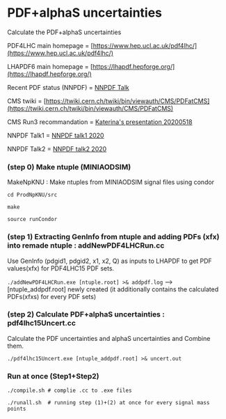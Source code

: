 # PDF+alphaS uncertainties
Calculate the PDF+alphaS uncertainties

PDF4LHC main homepage = [https://www.hep.ucl.ac.uk/pdf4lhc/](https://www.hep.ucl.ac.uk/pdf4lhc/)

LHAPDF6 main homepage = [https://lhapdf.hepforge.org/](https://lhapdf.hepforge.org/)

Recent PDF status (NNPDF) = [NNPDF Talk](http://nnpdf.mi.infn.it/documents/talks/)

CMS twiki = [https://twiki.cern.ch/twiki/bin/viewauth/CMS/PDFatCMS](https://twiki.cern.ch/twiki/bin/viewauth/CMS/PDFatCMS)

CMS Run3 recommandation = [Katerina's presentation 20200518](https://indico.cern.ch/event/916118/contributions/3866961/attachments/2039823/3415889/GEN_18_May_20.pdf)

NNPDF Talk1 = [NNPDF talk1 2020](https://indico.cern.ch/event/882032/contributions/3716354/attachments/1993098/3324611/cms20.pdf)

NNPDF Talk2 = [NNPDF talk2 2020](http://nnpdf.mi.infn.it/wp-content/uploads/2019/12/MUbiali_Orsay_122019.pdf)

### (step 0) Make ntuple (MINIAODSIM)

MakeNpKNU : Make ntuples from MINIAODSIM signal files using condor

`cd ProdNpKNU/src`

`make`

`source runCondor`


### (step 1) Extracting GenInfo from ntuple and adding PDFs (xfx) into remade ntuple : addNewPDF4LHCRun.cc

Use GenInfo (pdgid1, pdgid2, x1, x2, Q) as inputs to LHAPDF to get PDF values(xfx) for PDF4LHC15 PDF sets.


`./addNewPDF4LHCRun.exe [ntuple.root] >& addpdf.log` 
--> [ntuple_addpdf.root] newly created (it additionally contains the calculated PDFs(xfxs) for every PDF sets)

### (step 2) Calculate PDF+alphaS uncertainties :  pdf4lhc15Uncert.cc 

Calculate the PDF uncertainties and alphaS uncertainties and Combine them.


`./pdf4lhc15Uncert.exe [ntuple_addpdf.root] >& uncert.out`

### Run at once (Step1+Step2)

`./compile.sh # complie .cc to .exe files`

`./runall.sh  # running step (1)+(2) at once for every signal mass points`




